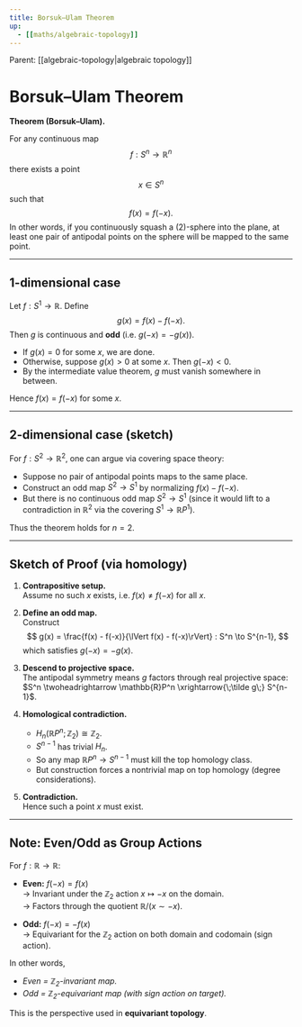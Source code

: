 ```yaml
---
title: Borsuk–Ulam Theorem
up:
  - [[maths/algebraic-topology]]
---
```


<!-- PARENT: auto -->
Parent: [[algebraic-topology|algebraic topology]]
<!-- /PARENT -->

# Borsuk–Ulam Theorem

**Theorem (Borsuk–Ulam).**  

For any continuous map $$ f : S^n \to \mathbb{R}^n $$ there exists a point $$ x \in S^n $$ such that
$$
f(x) = f(-x).
$$
In other words, if you continuously squash a (2)-sphere into the plane, at least one pair of antipodal points on the sphere will be mapped to the same point.

---
## 1-dimensional case

Let $f : S^1 \to \mathbb{R}$. Define
$$
g(x) = f(x) - f(-x).
$$
Then $g$ is continuous and **odd** (i.e. $g(-x) = -g(x)$).

- If $g(x) = 0$ for some $x$, we are done.  
- Otherwise, suppose $g(x) > 0$ at some $x$. Then $g(-x) < 0$.  
- By the intermediate value theorem, $g$ must vanish somewhere in between.  

Hence $f(x) = f(-x)$ for some $x$.

---

## 2-dimensional case (sketch)

For $f : S^2 \to \mathbb{R}^2$, one can argue via covering space theory:

- Suppose no pair of antipodal points maps to the same place.  
- Construct an odd map $S^2 \to S^1$ by normalizing $f(x)-f(-x)$.  
- But there is no continuous odd map $S^2 \to S^1$ (since it would lift to a contradiction in $\mathbb{R}^2$ via the covering $S^1 \to \mathbb{R}P^1$).  

Thus the theorem holds for $n=2$.

---

## Sketch of Proof (via homology)

1. **Contrapositive setup.**  
   Assume no such $x$ exists, i.e. $f(x) \neq f(-x)$ for all $x$.

2. **Define an odd map.**  
   Construct  
   $$
   g(x) = \frac{f(x) - f(-x)}{\lVert f(x) - f(-x)\rVert} : S^n \to S^{n-1},
   $$
   which satisfies $g(-x) = -g(x)$.

3. **Descend to projective space.**  
   The antipodal symmetry means $g$ factors through real projective space:  
   $S^n \twoheadrightarrow \mathbb{R}P^n \xrightarrow{\;\tilde g\;} S^{n-1}$.

4. **Homological contradiction.**  
   - $H_n(\mathbb{R}P^n; \mathbb{Z}_2) \cong \mathbb{Z}_2$.  
   - $S^{n-1}$ has trivial $H_n$.  
   - So any map $\mathbb{R}P^n \to S^{n-1}$ must kill the top homology class.  
   - But construction forces a nontrivial map on top homology (degree considerations).

5. **Contradiction.**  
   Hence such a point $x$ must exist.

---

## Note: Even/Odd as Group Actions

For $f:\mathbb{R}\to\mathbb{R}$:

- **Even:** $f(-x)=f(x)$  
  → Invariant under the $\mathbb{Z}_2$ action $x \mapsto -x$ on the domain.  
  → Factors through the quotient $\mathbb{R}/(x\sim -x)$.

- **Odd:** $f(-x)=-f(x)$  
  → Equivariant for the $\mathbb{Z}_2$ action on both domain and codomain (sign action).  

In other words,

- *Even = $\mathbb{Z}_2$-invariant map.*  
- *Odd = $\mathbb{Z}_2$-equivariant map (with sign action on target).*

This is the perspective used in **equivariant topology**.